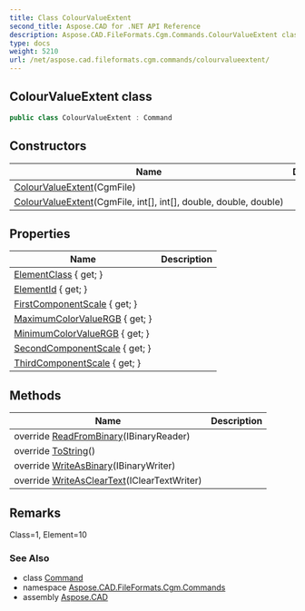 ```yaml
---
title: Class ColourValueExtent
second_title: Aspose.CAD for .NET API Reference
description: Aspose.CAD.FileFormats.Cgm.Commands.ColourValueExtent class. 
type: docs
weight: 5210
url: /net/aspose.cad.fileformats.cgm.commands/colourvalueextent/
---
```

## ColourValueExtent class

```csharp
public class ColourValueExtent : Command
```

## Constructors

| Name | Description |
| --- | --- |
| [ColourValueExtent](colourvalueextent/#constructor)(CgmFile) |  |
| [ColourValueExtent](colourvalueextent/#constructor_1)(CgmFile, int[], int[], double, double, double) |  |

## Properties

| Name | Description |
| --- | --- |
| [ElementClass](../../aspose.cad.fileformats.cgm.commands/command/elementclass/) { get; } |  |
| [ElementId](../../aspose.cad.fileformats.cgm.commands/command/elementid/) { get; } |  |
| [FirstComponentScale](../../aspose.cad.fileformats.cgm.commands/colourvalueextent/firstcomponentscale/) { get; } |  |
| [MaximumColorValueRGB](../../aspose.cad.fileformats.cgm.commands/colourvalueextent/maximumcolorvaluergb/) { get; } |  |
| [MinimumColorValueRGB](../../aspose.cad.fileformats.cgm.commands/colourvalueextent/minimumcolorvaluergb/) { get; } |  |
| [SecondComponentScale](../../aspose.cad.fileformats.cgm.commands/colourvalueextent/secondcomponentscale/) { get; } |  |
| [ThirdComponentScale](../../aspose.cad.fileformats.cgm.commands/colourvalueextent/thirdcomponentscale/) { get; } |  |

## Methods

| Name | Description |
| --- | --- |
| override [ReadFromBinary](../../aspose.cad.fileformats.cgm.commands/colourvalueextent/readfrombinary/)(IBinaryReader) |  |
| override [ToString](../../aspose.cad.fileformats.cgm.commands/colourvalueextent/tostring/)() |  |
| override [WriteAsBinary](../../aspose.cad.fileformats.cgm.commands/colourvalueextent/writeasbinary/)(IBinaryWriter) |  |
| override [WriteAsClearText](../../aspose.cad.fileformats.cgm.commands/colourvalueextent/writeascleartext/)(IClearTextWriter) |  |

## Remarks

Class=1, Element=10

### See Also

* class [Command](../command/)
* namespace [Aspose.CAD.FileFormats.Cgm.Commands](../../aspose.cad.fileformats.cgm.commands/)
* assembly [Aspose.CAD](../../)


